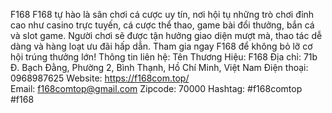 F168
F168 tự hào là sân chơi cá cược uy tín, nơi hội tụ những trò chơi đỉnh cao như casino trực tuyến, cá cược thể thao, game bài đổi thưởng, bắn cá và slot game. Người chơi sẽ được tận hưởng giao diện mượt mà, thao tác dễ dàng và hàng loạt ưu đãi hấp dẫn. Tham gia ngay F168 để không bỏ lỡ cơ hội trúng thưởng lớn!
Thông tin liên hệ:
Tên Thương Hiệu: F168
Địa chỉ: 71b Đ. Bạch Đằng, Phường 2, Bình Thạnh, Hồ Chí Minh, Việt Nam
Điện thoại: 0968987625
Website: https://f168com.top/   
Email: f168comtop@gmail.com
Zipcode: 70000
Hashtag: #f168comtop #f168
